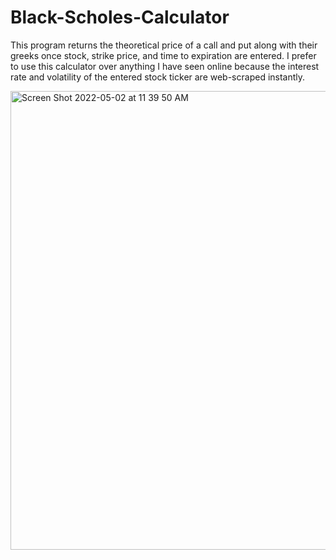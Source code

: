 # Black-Scholes-Calculator
This program returns the theoretical price of a call and put along with their greeks once stock, strike price, and time to expiration are entered. I prefer to use this calculator over anything I have seen online because the interest rate and volatility of the entered stock ticker are web-scraped instantly. 

<img width="734" alt="Screen Shot 2022-05-02 at 11 39 50 AM" src="https://user-images.githubusercontent.com/84414002/166287691-1354c2b1-c840-4a7e-b851-451837884fd3.png">
